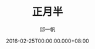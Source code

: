 ---
issue: 161
title: 正月半
author: 邱一帆
language: 四縣
date: 2016-02-25T00:00:00.000+08:00
topic: 文史
difficulty: 2
wikidata: Q98096005
wikidata_link: https://www.wikidata.org/wiki/Q98096005
author_wikidata_link: https://www.wikidata.org/wiki/undefined
author_wikidata: Q98096293
---